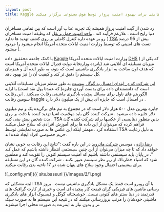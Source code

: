 ```yaml
---
layout: post
title: Kaggle رقابتی برای بهبود امنیت پرواز توسط هوش مصنوعی برگزار میکند 
---
```

 رد شدن از گیت امنیت پرواز همیشه یک تجربه عذاب آور است که بین تمامی مسافران دنیا رایج است . علارغم فرآیند کند ، [واحد امنیت حمل و نقل](https://en.wikipedia.org/wiki/Transportation_Security_Administration) که وظیفه امنیت مسافران رو بر عهده داره کنترل کاملی بر روی کشف تهدید ها  ندارد ( [TSA]( http://www.huffingtonpost.com/2015/06/01/tsa-fails-95-percent-tests-homeland-security_n_7485558.html) بیش از 95 درصد تست های امنیتی که توسط وزارت امنیت ایالات متحده آمریکا انجام میشود را مردود میشود ).
 
 
 با کمک جامعه محققیق داده [Kaggle](https://www.kaggle.com/) وزارت امنیت ایالات متحده آمریکا   [DHS]( https://en.wikipedia.org/wiki/United_States_Department_of_Homeland_Security) (  که یکی از پانزده وزارتخانهٔ دولت فدرال ایالات متحده آمریکا است) میزبان مسابقه ای آنلاینی شد که هدف اون ساخت یه ابزار یادگیری ماشینی است که بتونه به طور ایده آل و همزمان کل سیستم را دقیق تر کند و کیفیت آن را نیز بهبود دهد.


[این شرکت که در ابتدای امسال به گوگل پیوست](https://venturebeat.com/2017/03/15/what-the-kaggle-acquisition-by-google-means-for-crowdsourcing/ ) به طور منظم میزبان مسابقات آنلاینی است که دانشمندان داده برای بدست آوردن جایزه( که عمدتا پول نقد است) با ارایه الگوریتم های ناول برای مسائل پیچیده یادگیری ماشینی رقابت می‌کنند . 
[این رقابت](https://www.kaggle.com/c/passenger-screening-algorithm-challenge#description ) سومین رقابت kaggle  در امسال است که جایزه ای بیش از یک میلیون دلار دارد .

جایزه بهترین مدل ۵۰۰ هزار دلار است که در مجموع به تیم های برگزیده یک و نیم میلیون دلار جایزه داده میشود . شرکت کننده گان باید موقعیت اشیا تهدید کننده با دقت بر روی بدن شخص پیش بینی کنند .
TSA  بدین منظور دیتابیسی از عکسها برای شرکت کننده گان فراهم کرده که می‌توان از این داده ها برای آموزش افرادی که سلاح حمل میکنند استفاده کرد . مهمتر اینکه این عکس ها به صورت نمایشی توسط TSA به دلیل رعایت حریم خصوصی افراد ایجاد شده اند.

[رضا زاده](https://en.wikipedia.org/wiki/Reza_Zadeh) ، موسس [شرکت ماتروید](https://www.matroid.com/) در این باره گفت :"نتایج این رقابت به خوبی نشان خواهد داد که تا چه میزان می‌توان از این چنین سیستمی انتظار داشته باشیم که عمل کند ".  در پایان باید سیستمی داشته باشیم که امنیت سیستم کنونی را تقویت کند و مطمین شود که اشیاء خطرناک از زیر نظر سیستم عبور نکنند . شرکت کننده گان در این مسابقه برای پیشبینی احتمال وجود سلاح های پنهان شده در 17 ناحیه بدن رقابت میکنند.

![_config.yml]({{ site.baseurl }}/images/2/1.png)

البته مشکلی که TSA با آن روبرو است فقط یک مشکل یادگیری ماشینی نیست . بروز رسانی ماشین های فیزیکی گران قیمت کار پیچیده ای است و خبری از کارت گرافیک های قدرتمند در دیتا سنتر های کنونی نیست. خوشبحتانه گوگل و فیسبوک ابزار های یادگیری ماشینی خودشان را مرتب بروزرسانی میکنند که در نتیجه این سیستم ها به صورت سبک تر و بدون نیاز به اینترنت به صورت محلی اجرا میشوند.
